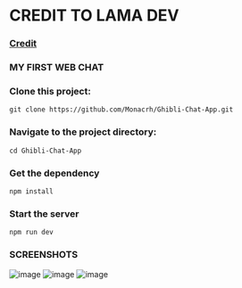# CREDIT TO LAMA DEV 
### [Credit](https://www.youtube.com/@LamaDev)

### MY FIRST WEB CHAT


### Clone this project:

```
git clone https://github.com/Monacrh/Ghibli-Chat-App.git
```

### Navigate to the project directory:

```
cd Ghibli-Chat-App
```

### Get the dependency

```
npm install
```

### Start the server

```
npm run dev
```
### SCREENSHOTS
![image](https://github.com/Monacrh/Ghibli-Chat-App/assets/121348101/d3288817-5f5b-4dda-ac65-172067f58da4)
![image](https://github.com/Monacrh/Ghibli-Chat-App/assets/121348101/396e996b-bb01-4ce5-a2a8-2ca9e60fa198)
![image](https://github.com/Monacrh/Ghibli-Chat-App/assets/121348101/803df64e-8c86-4f1d-a08a-fd382a43908a)





